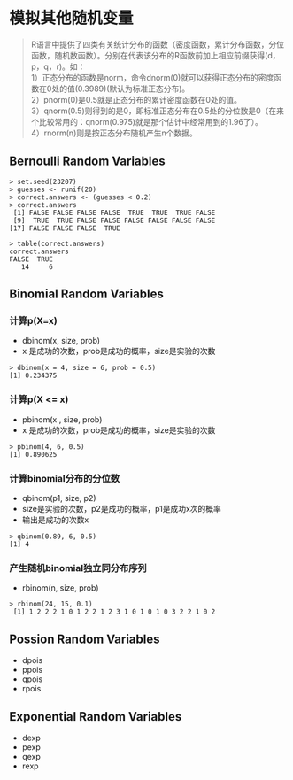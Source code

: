 # 模拟其他随机变量
>R语言中提供了四类有关统计分布的函数（密度函数，累计分布函数，分位函数，随机数函数）。分别在代表该分布的R函数前加上相应前缀获得(d，p，q，r)。如：<br>
> 1）正态分布的函数是norm，命令dnorm(0)就可以获得正态分布的密度函数在0处的值(0.3989)(默认为标准正态分布)。<br>
> 2）pnorm(0)是0.5就是正态分布的累计密度函数在0处的值。<br>
> 3）qnorm(0.5)则得到的是0，即标准正态分布在0.5处的分位数是0（在来个比较常用的：qnorm(0.975)就是那个估计中经常用到的1.96了）。<br>
> 4）rnorm(n)则是按正态分布随机产生n个数据。
## Bernoulli Random Variables

```
> set.seed(23207)
> guesses <- runif(20)
> correct.answers <- (guesses < 0.2)
> correct.answers
 [1] FALSE FALSE FALSE FALSE  TRUE  TRUE  TRUE FALSE
 [9]  TRUE  TRUE FALSE FALSE FALSE FALSE FALSE FALSE
[17] FALSE FALSE FALSE  TRUE
```
```
> table(correct.answers)
correct.answers
FALSE  TRUE 
   14     6 
```
## Binomial Random Variables
### 计算p(X=x)
- dbinom(x, size, prob)
- x 是成功的次数，prob是成功的概率，size是实验的次数
```
> dbinom(x = 4, size = 6, prob = 0.5)
[1] 0.234375
```
### 计算p(X <= x)
- pbinom(x , size, prob)
- x 是成功的次数，prob是成功的概率，size是实验的次数
```
> pbinom(4, 6, 0.5)
[1] 0.890625
```
### 计算binomial分布的分位数
- qbinom(p1, size, p2)
- size是实验的次数，p2是成功的概率，p1是成功x次的概率
- 输出是成功的次数x
```
> qbinom(0.89, 6, 0.5)
[1] 4
```
### 产生随机binomial独立同分布序列
- rbinom(n, size, prob)
```
> rbinom(24, 15, 0.1)
 [1] 1 2 2 2 1 0 1 2 2 1 2 3 1 0 1 0 1 0 3 2 2 1 0 2
```
## Possion Random Variables
- dpois
- ppois
- qpois
- rpois
## Exponential Random Variables
- dexp
- pexp
- qexp
- rexp
